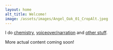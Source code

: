 ```yaml
---
layout: home
alt_title: Welcome!
image: /assets/images/Angel_Oak_01_CropAlt.jpeg
---
```

<html>
  <head>
    <title>Welcome!</title>
    <link rel="icon" type="image/x-icon" href="favicon.ico?">
  </head>
</html>

I do [chemistry](/chemistry.md), [voiceover/narration](/vo.md) and [other stuff](otherstuff.md).

More actual content coming soon!
